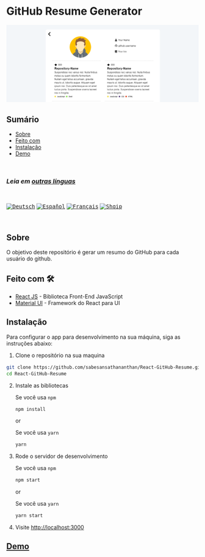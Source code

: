 # GitHub Resume Generator

![React GitHub Resume](./src/assets/readme/screenshot.png)

## Sumário

- [Sobre](#sobre)
- [Feito com](#feito-com)
- [Instalação](#instalação)
- [Demo](#demo)

<br>

### *Leia em [outras línguas](./Translations.md)*

<br>

<kbd>[<img title="Deutsch" alt="Deutsch" src="https://cdn.staticaly.com/gh/hjnilsson/country-flags/master/svg/de.svg" width="22">](./translations/README.de.md)</kbd>
<kbd>[<img title="Español" alt="Español" src="https://cdn.staticaly.com/gh/hjnilsson/country-flags/master/svg/es.svg" width="22">](./translations/README.es.md)</kbd>
<kbd>[<img title="Français" alt="Français" src="https://cdn.staticaly.com/gh/hjnilsson/country-flags/master/svg/fr.svg" width="22">](./translations/README.fr.md)</kbd>
<kbd>[<img title="Shqip" alt="Shqip" src="https://cdn.staticaly.com/gh/hjnilsson/country-flags/master/svg/br.svg" width="22">](./translations/README.pt_br.md)</kbd>

<br>

## Sobre

O objetivo deste repositório é gerar um resumo do GitHub para cada usuário do github.

## Feito com 🛠️

- [React JS](https://reactjs.org/) - Biblioteca Front-End JavaScript
- [Material UI](https://material-ui.com/) - Framework do React para UI

## Instalação

Para configurar o app para desenvolvimento na sua máquina, siga as instruções abaixo:

1. Clone o repositório na sua maquina

```bash
git clone https://github.com/sabesansathananthan/React-GitHub-Resume.git
cd React-GitHub-Resume
```

2. Instale as bibliotecas

    Se você usa `npm`
    ```bash
    npm install
    ```

    or

    Se você usa `yarn`
    ```bash
    yarn
    ```

3. Rode o servidor de desenvolvimento

    Se você usa `npm`
    ```bash
    npm start
    ```

    or

    Se você usa `yarn`
    ```bash
    yarn start
    ```

4. Visite <http://localhost:3000>

## [Demo](https://react-github-resume.vercel.app/)
